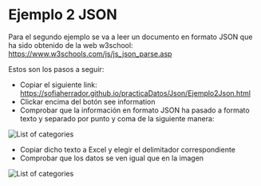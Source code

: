 # Ejemplo 2 JSON

Para el segundo ejemplo se va a leer un documento en formato JSON que ha sido obtenido de la web w3school: 
<https://www.w3schools.com/js/js_json_parse.asp>

Estos son los pasos a seguir:
- Copiar el siguiente link:
<https://sofiaherrador.github.io/practicaDatos/Json/Ejemplo2Json.html>
- Clickar encima del botón see information
- Comprobar que la información en formato JSON ha pasado a formato texto y separado por punto y coma de la siguiente manera:

![List of categories](https://sofiaherrador.github.io/practicaDatos/fotos/fotos/CapturaJson7.JPG)
- Copiar dicho texto a Excel y elegir el delimitador correspondiente
- Comprobar que los datos se ven igual que en la imagen

![List of categories](https://sofiaherrador.github.io/practicaDatos/fotos/fotos/Capture%2011.PNG)
